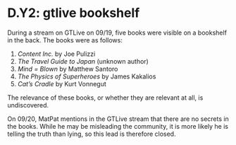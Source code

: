 # D.Y2: gtlive bookshelf

During a stream on GTLive on 09/19, five books were visible on a bookshelf in the back. The books were as follows:

1. _Content Inc._ by Joe Pulizzi
2. _The Travel Guide to Japan_ \(unknown author\)
3. _Mind = Blown_ by Matthew Santoro
4. _The Physics of Superheroes_ by James Kakalios
5. _Cat’s Cradle_ by Kurt Vonnegut

The relevance of these books, or whether they are relevant at all, is undiscovered.

On 09/20, MatPat mentions in the GTLive stream that there are no secrets in the books. While he may be misleading the community, it is more likely he is telling the truth than lying, so this lead is therefore closed.  


